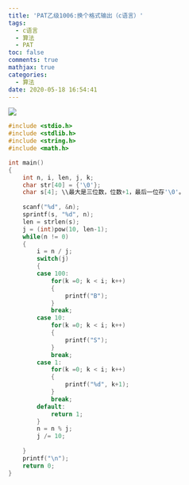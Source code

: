 ```yaml
---
title: 'PAT乙级1006:换个格式输出（c语言）'
tags:
  - c语言
  - 算法
  - PAT
toc: false
comments: true
mathjax: true
categories:
  - 算法
date: 2020-05-18 16:54:41
---
```


![](https://img-blog.csdnimg.cn/20191229180921253.png?x-oss-process=image/watermark,type_ZmFuZ3poZW5naGVpdGk,shadow_10,text_aHR0cHM6Ly9ibG9nLmNzZG4ubmV0L3FxXzI2OTcyNzM1,size_16,color_FFFFFF,t_70)

```c
#include <stdio.h>
#include <stdlib.h>
#include <string.h>
#include <math.h>

int main()
{	
	int n, i, len, j, k;
	char str[40] = {'\0'};
	char s[4]; \\最大是三位数，位数+1，最后一位存'\0'。
	
	scanf("%d", &n);
	sprintf(s, "%d", n);
	len = strlen(s);
	j = (int)pow(10, len-1);
	while(n != 0)
	{
		i = n / j;
		switch(j)
		{
		case 100:
			for(k =0; k < i; k++)
			{
				printf("B");
			}
			break;
		case 10:
			for(k =0; k < i; k++)
			{
				printf("S");
			}
			break;
		case 1:
			for(k =0; k < i; k++)
			{
				printf("%d", k+1);
			}
			break;
		default:
			return 1;
		}
		n = n % j;
		j /= 10;
		
	}
	printf("\n");
	return 0;
}
```
